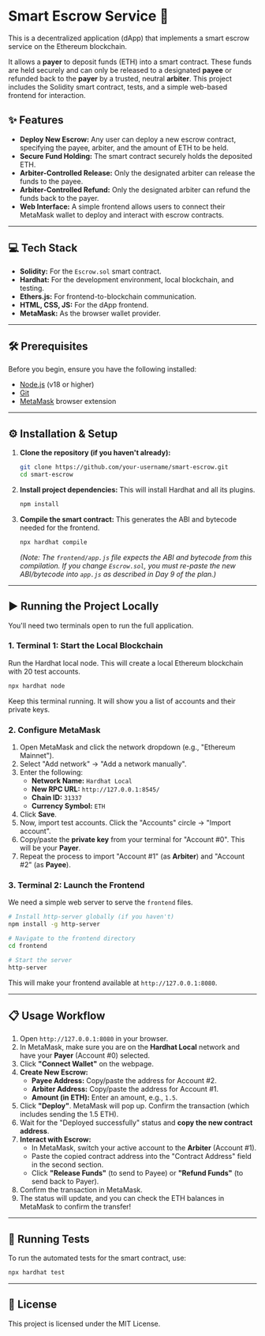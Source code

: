 # Smart Escrow Service 🚀

This is a decentralized application (dApp) that implements a smart escrow service on the Ethereum blockchain.

It allows a **payer** to deposit funds (ETH) into a smart contract. These funds are held securely and can only be released to a designated **payee** or refunded back to the **payer** by a trusted, neutral **arbiter**. This project includes the Solidity smart contract, tests, and a simple web-based frontend for interaction.

## ✨ Features

  * **Deploy New Escrow:** Any user can deploy a new escrow contract, specifying the payee, arbiter, and the amount of ETH to be held.
  * **Secure Fund Holding:** The smart contract securely holds the deposited ETH.
  * **Arbiter-Controlled Release:** Only the designated arbiter can release the funds to the payee.
  * **Arbiter-Controlled Refund:** Only the designated arbiter can refund the funds back to the payer.
  * **Web Interface:** A simple frontend allows users to connect their MetaMask wallet to deploy and interact with escrow contracts.

-----

## 💻 Tech Stack

  * **Solidity:** For the `Escrow.sol` smart contract.
  * **Hardhat:** For the development environment, local blockchain, and testing.
  * **Ethers.js:** For frontend-to-blockchain communication.
  * **HTML, CSS, JS:** For the dApp frontend.
  * **MetaMask:** As the browser wallet provider.

-----

## 🛠️ Prerequisites

Before you begin, ensure you have the following installed:

  * [Node.js](https://nodejs.org/) (v18 or higher)
  * [Git](https://git-scm.com/)
  * [MetaMask](https://metamask.io/) browser extension

-----

## ⚙️ Installation & Setup

1.  **Clone the repository (if you haven't already):**

    ```bash
    git clone https://github.com/your-username/smart-escrow.git
    cd smart-escrow
    ```

2.  **Install project dependencies:**
    This will install Hardhat and all its plugins.

    ```bash
    npm install
    ```

3.  **Compile the smart contract:**
    This generates the ABI and bytecode needed for the frontend.

    ```bash
    npx hardhat compile
    ```

    *(Note: The `frontend/app.js` file expects the ABI and bytecode from this compilation. If you change `Escrow.sol`, you must re-paste the new ABI/bytecode into `app.js` as described in Day 9 of the plan.)*

-----

## ▶️ Running the Project Locally

You'll need two terminals open to run the full application.

### 1\. Terminal 1: Start the Local Blockchain

Run the Hardhat local node. This will create a local Ethereum blockchain with 20 test accounts.

```bash
npx hardhat node
```

Keep this terminal running. It will show you a list of accounts and their private keys.

### 2\. Configure MetaMask

1.  Open MetaMask and click the network dropdown (e.g., "Ethereum Mainnet").
2.  Select "Add network" -\> "Add a network manually".
3.  Enter the following:
      * **Network Name:** `Hardhat Local`
      * **New RPC URL:** `http://127.0.0.1:8545/`
      * **Chain ID:** `31337`
      * **Currency Symbol:** `ETH`
4.  Click **Save**.
5.  Now, import test accounts. Click the "Accounts" circle -\> "Import account".
6.  Copy/paste the **private key** from your terminal for "Account \#0". This will be your **Payer**.
7.  Repeat the process to import "Account \#1" (as **Arbiter**) and "Account \#2" (as **Payee**).

### 3\. Terminal 2: Launch the Frontend

We need a simple web server to serve the `frontend` files.

```bash
# Install http-server globally (if you haven't)
npm install -g http-server

# Navigate to the frontend directory
cd frontend

# Start the server
http-server
```

This will make your frontend available at `http://127.0.0.1:8080`.

-----

## 📋 Usage Workflow

1.  Open `http://127.0.0.1:8080` in your browser.
2.  In MetaMask, make sure you are on the **Hardhat Local** network and have your **Payer** (Account \#0) selected.
3.  Click **"Connect Wallet"** on the webpage.
4.  **Create New Escrow:**
      * **Payee Address:** Copy/paste the address for Account \#2.
      * **Arbiter Address:** Copy/paste the address for Account \#1.
      * **Amount (in ETH):** Enter an amount, e.g., `1.5`.
5.  Click **"Deploy"**. MetaMask will pop up. Confirm the transaction (which includes sending the 1.5 ETH).
6.  Wait for the "Deployed successfully" status and **copy the new contract address**.
7.  **Interact with Escrow:**
      * In MetaMask, switch your active account to the **Arbiter** (Account \#1).
      * Paste the copied contract address into the "Contract Address" field in the second section.
      * Click **"Release Funds"** (to send to Payee) or **"Refund Funds"** (to send back to Payer).
8.  Confirm the transaction in MetaMask.
9.  The status will update, and you can check the ETH balances in MetaMask to confirm the transfer\!

-----

## 🧪 Running Tests

To run the automated tests for the smart contract, use:

```bash
npx hardhat test
```

-----

## 📄 License

This project is licensed under the MIT License.